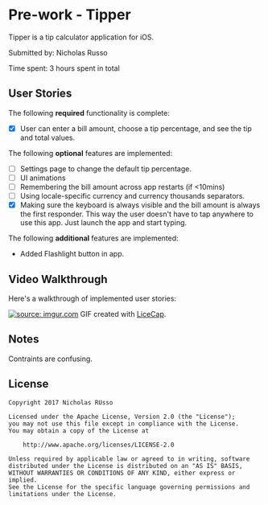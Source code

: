 # Pre-work - Tipper

Tipper is a tip calculator application for iOS.

Submitted by: Nicholas Russo

Time spent: 3 hours spent in total

## User Stories

The following **required** functionality is complete:

* [X] User can enter a bill amount, choose a tip percentage, and see the tip and total values.

The following **optional** features are implemented:
* [ ] Settings page to change the default tip percentage.
* [ ] UI animations
* [ ] Remembering the bill amount across app restarts (if <10mins)
* [ ] Using locale-specific currency and currency thousands separators.
* [X] Making sure the keyboard is always visible and the bill amount is always the first responder. This way the user doesn't have to tap anywhere to use this app. Just launch the app and start typing.

The following **additional** features are implemented:

- Added Flashlight button in app.

## Video Walkthrough 

Here's a walkthrough of implemented user stories:

<a href="http://imgur.com/RqYYQhO"><img src="http://i.imgur.com/RqYYQhO.gif" title="source: imgur.com" /></a>
GIF created with [LiceCap](http://www.cockos.com/licecap/).

## Notes

Contraints are confusing.

## License

    Copyright 2017 Nicholas RUsso

    Licensed under the Apache License, Version 2.0 (the "License");
    you may not use this file except in compliance with the License.
    You may obtain a copy of the License at

        http://www.apache.org/licenses/LICENSE-2.0

    Unless required by applicable law or agreed to in writing, software
    distributed under the License is distributed on an "AS IS" BASIS,
    WITHOUT WARRANTIES OR CONDITIONS OF ANY KIND, either express or implied.
    See the License for the specific language governing permissions and
    limitations under the License.
